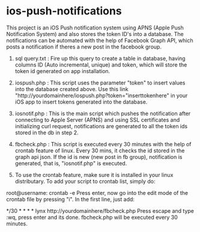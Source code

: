 # ios-push-notifications

This project is an iOS Push notification system using APNS (Apple Push Notification System) and also stores the token ID's into a database. The notifications can be automated with the help of Facebook Graph API, which posts a notification if theres a new post in the facebook group.

1. sql query.txt : Fire up this query to create a table in database, having columns ID (Auto incremental, unique) and token, which will store the token id generated on app installation.

2. iospush.php : This script uses the parameter "token" to insert values into the database created above. Use this link "http://yourdomainhere/iospush.php?token="inserttokenhere" in your iOS app to insert tokens generated into the database.

3. iosnotif.php : This is the main script which pushes the notification after connecting to Apple Server (APNS) and using SSL certificates and initializing curl request, notifications are generated to all the token ids stored in the db in step 2.

4. fbcheck.php : This script is executed every 30 minutes with the help of crontab feature of linux. Every 30 mins, it checks the id stored in the graph api json. If the id is new (new post in fb group), notification is generated, that is, "iosnotif.php" is executed.

5. To use the crontab feature, make sure it is installed in your linux distributary. To add your script to crontab list, simply do: 

root@username: crontab -e 
Press enter, now go into the edit mode of the crontab file by pressing "i". In the first line, just add:

*/30 * * * * lynx http://yourdomainhere/fbcheck.php
Press escape and type :wq, press enter and its done. fbcheck.php will be executed every 30 minutes.

